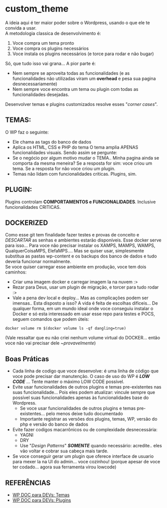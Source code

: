 # custom_theme

A ideia aqui é ter maior poder sobre o Wordpress, usando o que ele te convida a usar.\
A metodologia classica de desenvolvimento é:
 1. Voce compra um tema pronto
 2. Voce compra os plugins necessários
 3. Voce instala os plugins necessários (e torce para rodar e não bugar)

Só, que tudo isso vai grana... A pior parte é:
 - Nem sempre se aproveita todas as funcionalidades (e as funcionalidades não utilizadas viram um **overhead** e pesa sua pagina desnecessariamente)
 - Nem sempre voce encontra um tema ou plugin com todas as funcionalidades desejadas.

Desenvolver temas e plugins customizados resolve esses "*corner cases*".

## TEMAS:
 O WP faz o seguinte:
  - Ele chama as tags do banco de dados
  - Aplica os HTML, CSS e PHP do tema
 O tema amplia APENAS funcionalidades visuais.
 Sendo assim se pergunte:
  - Se o negócio por algum motivo mudar o TEMA.. Minha pagina ainda se comporta da mesma meneira? Se a resposta for sim: voce criou um tema. Se a resposta for não voce criou um plugin.
  - Temas não lidam com funcionalidades criticas. Plugins, sim.
  
## PLUGIN:
Plugins controlam **COMPORTAMENTOS e FUNCIONALIDADES**. Inclusive funcionalidades CRITICAS.

## DOCKERIZED
Como esse git tem finalidade fazer testes e provas de conceito e *DESCARTAR* as senhas e ambientes estarão disponíveis. Esse docker serve para isso... Para voce não precisar instalar os XAMPS, MAMPS, WAMPS, QualquerCoisaMPS, ElefaMPS.... Mas se quiser usar, simplesmente substitua as pastas wp-content e os backups dos banco de dados e tudo deveria funcionar normalmente.\
Se voce quiser carregar esse ambiente em produção, voce tem dois caminhos:
 - Criar uma imagem docker e carregar imagem la na nuvem :>
 - Rezar para Deus, usar um plugin de migração, e torcer para tudo rodar :>
 - Vale a pena dev local e deploy... Mas as complicações podem ser imensas.. Esta disposto a isso? A vida é feita de escolhas dificeis...
De qualquer forma, em um mundo ideal onde voce conseguiu instalar o Docker e só esta interessado em usar esse repo para testes e POCS, seguem comandos que podem úteis:
~~~
docker volume rm $(docker volume ls -qf dangling=true)
~~~
(Vale ressaltar que eu não criei nenhum volume virtual do DOCKER... então voce não vai precisar dele *~provavelmente*)

## Boas Práticas
 - Cada linha de codigo que voce desenvolve: é uma linha de código que voce pode precisar dar manutenção. O caso de uso do WP é ***LOW CODE*** ... Tente manter o máximo LOW CODE possível.
 - Evite usar funcionalidades de outros plugins e temas pre-existentes nas suas funcionalidade... Pois eles podem atualizar: vincule sempre que possível suas funcionalidades apenas às funcionalidades base do Wordpress.
    - Se voce usar funcionalidades de outros plugins e temas pre-existentes... pelo menos deixe tudo documentado
    - Importante registrar as versões dos plugins, temas, WP, versão do php e versão do banco de dados
 - Evite fazer codigos macarrônicos ou de complexidade desnecessária:
    - YAGNI
    - DRY
    - Use "*Design Patterns*" ***SOMENTE*** quando necessário: acredite.. eles vão voltar e cobrar sua cabeça mais tarde.
 - Se voce conseguir gerar um plugin que oferece interface de usuario para mexer la na UI do admin... voce cozinhou! (porque apesar de voce ter codado... agora sua ferramenta virou lowcode)

## REFERÊNCIAS
 - [WP DOC para DEVs: Temas](https://developer.wordpress.org/themes/)
 - [WP DOC para DEVs: Plugins](https://developer.wordpress.org/plugins/)

